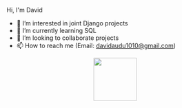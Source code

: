 Hi, I'm David

- 👀 I’m interested in joint Django projects
- 🌱 I’m currently learning SQL
- 💞️ I’m looking to collaborate projects
- 📫 How to reach me (Email: davidaudu1010@gmail.com)

<!---
Ijachiii/Ijachiii is a ✨ special ✨ repository because its `README.md` (this file) appears on your GitHub profile.
You can click the Preview link to take a look at your changes.
--->
<div id="header" align="center">
  <img src="https://media.giphy.com/media/M9gbBd9nbDrOTu1Mqx/giphy.gif" width="100"/>
</div>
